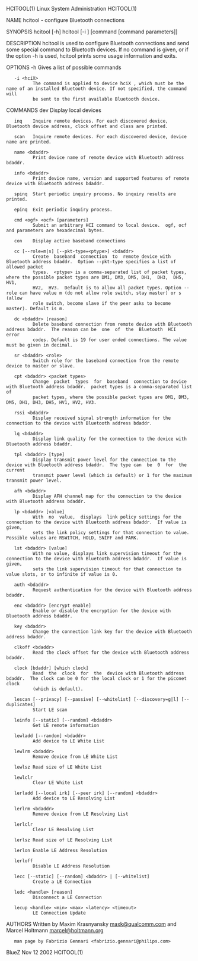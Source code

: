 HCITOOL(1)                                                  Linux System Administration                                                 HCITOOL(1)

NAME
       hcitool - configure Bluetooth connections

SYNOPSIS
       hcitool [-h]
       hcitool [-i <hciX>] [command [command parameters]]

DESCRIPTION
       hcitool  is  used  to configure Bluetooth connections and send some special command to Bluetooth devices. If no command is given, or if the
       option -h is used, hcitool prints some usage information and exits.

OPTIONS
       -h     Gives a list of possible commands

       -i <hciX>
              The command is applied to device hciX , which must be the name of an installed Bluetooth device. If not specified, the command  will
              be sent to the first available Bluetooth device.

COMMANDS
       dev    Display local devices

       inq    Inquire remote devices. For each discovered device, Bluetooth device address, clock offset and class are printed.

       scan   Inquire remote devices. For each discovered device, device name are printed.

       name <bdaddr>
              Print device name of remote device with Bluetooth address bdaddr.

       info <bdaddr>
              Print device name, version and supported features of remote device with Bluetooth address bdaddr.

       spinq  Start periodic inquiry process. No inquiry results are printed.

       epinq  Exit periodic inquiry process.

       cmd <ogf> <ocf> [parameters]
              Submit an arbitrary HCI command to local device.  ogf, ocf and parameters are hexadecimal bytes.

       con    Display active baseband connections

       cc [--role=m|s] [--pkt-type=<ptype>] <bdaddr>
              Create  baseband  connection  to  remote device with Bluetooth address bdaddr.  Option --pkt-type specifies a list of allowed packet
              types.  <ptype> is a comma-separated list of packet types, where the possible packet types are DM1, DM3, DM5, DH1,  DH3,  DH5,  HV1,
              HV2,  HV3.  Default is to allow all packet types. Option --role can have value m (do not allow role switch, stay master) or s (allow
              role switch, become slave if the peer asks to become master). Default is m.

       dc <bdaddr> [reason]
              Delete baseband connection from remote device with Bluetooth address bdaddr.  The reason can be  one  of  the  Bluetooth  HCI  error
              codes. Default is 19 for user ended connections. The value must be given in decimal.

       sr <bdaddr> <role>
              Switch role for the baseband connection from the remote device to master or slave.

       cpt <bdaddr> <packet types>
              Change  packet  types  for  baseband  connection to device with Bluetooth address bdaddr.  packet types is a comma-separated list of
              packet types, where the possible packet types are DM1, DM3, DM5, DH1, DH3, DH5, HV1, HV2, HV3.

       rssi <bdaddr>
              Display received signal strength information for the connection to the device with Bluetooth address bdaddr.

       lq <bdaddr>
              Display link quality for the connection to the device with Bluetooth address bdaddr.

       tpl <bdaddr> [type]
              Display transmit power level for the connection to the device with Bluetooth address bdaddr.  The type can  be  0  for  the  current
              transmit power level (which is default) or 1 for the maximum transmit power level.

       afh <bdaddr>
              Display AFH channel map for the connection to the device with Bluetooth address bdaddr.

       lp <bdaddr> [value]
              With  no  value,  displays  link policy settings for the connection to the device with Bluetooth address bdaddr.  If value is given,
              sets the link policy settings for that connection to value.  Possible values are RSWITCH, HOLD, SNIFF and PARK.

       lst <bdaddr> [value]
              With no value, displays link supervision timeout for the connection to the device with Bluetooth address bdaddr.  If value is given,
              sets the link supervision timeout for that connection to value slots, or to infinite if value is 0.

       auth <bdaddr>
              Request authentication for the device with Bluetooth address bdaddr.

       enc <bdaddr> [encrypt enable]
              Enable or disable the encryption for the device with Bluetooth address bdaddr.

       key <bdaddr>
              Change the connection link key for the device with Bluetooth address bdaddr.

       clkoff <bdaddr>
              Read the clock offset for the device with Bluetooth address bdaddr.

       clock [bdaddr] [which clock]
              Read  the  clock  for  the  device with Bluetooth address bdaddr.  The clock can be 0 for the local clock or 1 for the piconet clock
              (which is default).

       lescan [--privacy] [--passive] [--whitelist] [--discovery=g|l] [--duplicates]
              Start LE scan

       leinfo [--static] [--random] <bdaddr>
              Get LE remote information

       lewladd [--random] <bdaddr>
              Add device to LE White List

       lewlrm <bdaddr>
              Remove device from LE White List

       lewlsz Read size of LE White List

       lewlclr
              Clear LE White List

       lerladd [--local irk] [--peer irk] [--random] <bdaddr>
              Add device to LE Resolving List

       lerlrm <bdaddr>
              Remove device from LE Resolving List

       lerlclr
              Clear LE Resolving List

       lerlsz Read size of LE Resolving List

       lerlon Enable LE Address Resolution

       lerloff
              Disable LE Address Resolution

       lecc [--static] [--random] <bdaddr> | [--whitelist]
              Create a LE Connection

       ledc <handle> [reason]
              Disconnect a LE Connection

       lecup <handle> <min> <max> <latency> <timeout>
              LE Connection Update

AUTHORS
       Written by Maxim Krasnyansky <maxk@qualcomm.com> and Marcel Holtmann <marcel@holtmann.org>

       man page by Fabrizio Gennari <fabrizio.gennari@philips.com>

BlueZ                                                               Nov 12 2002                                                         HCITOOL(1)
